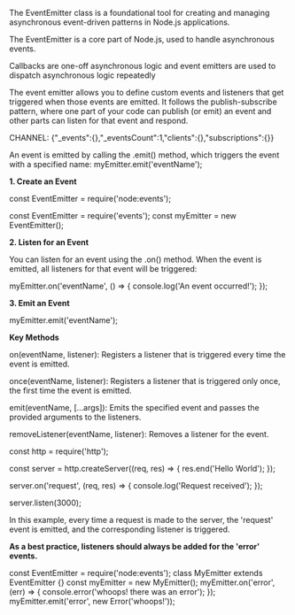 The EventEmitter class is a foundational tool for creating and managing asynchronous event-driven patterns in Node.js applications.


The EventEmitter is a core part of Node.js, used to handle asynchronous events. 

Callbacks are one-off asynchronous logic and event emitters are used to dispatch asynchronous logic repeatedly


The event emitter allows you to define custom events and listeners that get triggered when those events are emitted. 
It follows the publish-subscribe pattern, where one part of your code can publish (or emit) an event and other parts can listen for that event and respond.


CHANNEL: {"_events":{},"_eventsCount":1,"clients":{},"subscriptions":{}}


An event is emitted by calling the .emit() method, which triggers the event with a specified name:
myEmitter.emit('eventName');


**1. Create an Event**

const EventEmitter = require('node:events');

const EventEmitter = require('events');
const myEmitter = new EventEmitter();

**2. Listen for an Event**

You can listen for an event using the .on() method. When the event is emitted, all listeners for that event will be triggered:

myEmitter.on('eventName', () => {
  console.log('An event occurred!');
});


**3. Emit an Event**

myEmitter.emit('eventName');



**Key Methods**

on(eventName, listener): Registers a listener that is triggered every time the event is emitted.

once(eventName, listener): Registers a listener that is triggered only once, the first time the event is emitted.

emit(eventName, [...args]): Emits the specified event and passes the provided arguments to the listeners.

removeListener(eventName, listener): Removes a listener for the event.





const http = require('http');

const server = http.createServer((req, res) => {
  res.end('Hello World');
});

server.on('request', (req, res) => {
  console.log('Request received');
});

server.listen(3000);

In this example, every time a request is made to the server, the 'request' event is emitted, and the corresponding listener is triggered.



**As a best practice, listeners should always be added for the 'error' events.**

const EventEmitter = require('node:events');
class MyEmitter extends EventEmitter {}
const myEmitter = new MyEmitter();
myEmitter.on('error', (err) => {
  console.error('whoops! there was an error');
});
myEmitter.emit('error', new Error('whoops!'));